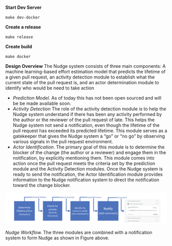 **Start Dev Server**
```shell
make dev-docker
```

**Create a release**
```shell
make release
```


**Create build**
```shell
make docker
```

**Design Overview**
The Nudge system consists of three main components: A machine learning-based effort estimation
model that predicts the lifetime of a given pull request, an activity detection module to establish
what the current state of the pull request is, and an actor determination module to identify who
would be need to take action

* _Prediction Model._ As of today this has not been open sourced and will be be made available soon.
* _Activity Detection_ The role of the activity detection module is to help the Nudge system understand if there has been any activity performed by the author or the reviewer of the pull request of
  late. This helps the Nudge system not send a notification, even though the lifetime of the pull request has exceeded its predicted lifetime. This module serves as a gatekeeper that gives the Nudge
  system a “go” or “no go” by observing various signals in the pull request environment.
* _Actor Identification_. The primary goal of this module is to determine the blocker of the change
  (the author or a reviewer) and engage them in the notification, by explicitly mentioning them. This
  module comes into action once the pull request meets the criteria set by the prediction module
  and the Activity Detection modules. Once the Nudge system is ready to send the notification, the
  Actor Identification module provides information to the Nudge notification system to direct the
  notification toward the change blocker.

![workflow](data/flow.png)

_Nudge Workflow._ The three modules are combined with a notification system to form Nudge as
shown in Figure above.